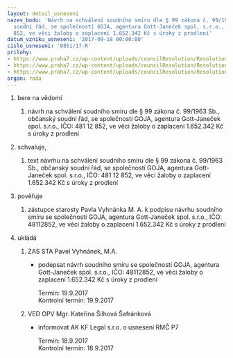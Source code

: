 ```yaml
---
layout: detail_usneseni
nazev_bodu: 'Návrh na schválení soudního smíru dle § 99 zákona č. 99/1963 Sb., občanský
  soudní řád, se společností GOJA, agentura Gott-Janeček spol. s.r.o., IČO: 481 12
  852, ve věci žaloby o zaplacení 1.652.342 Kč s úroky z prodlení'
datum_vzniku_usneseni: '2017-09-18 00:00:00'
cislo_usneseni: '0851/17-R'
prilohy:
- https://www.praha7.cz/wp-content/uploads/councilResolution/Resolutions/29091/export/DuvodovazpravaGOJA~248242.docx
- https://www.praha7.cz/wp-content/uploads/councilResolution/Resolutions/29091/export/Spolecnynavrhnaschvalenisoudnihosmiru~248241.docx
- https://www.praha7.cz/wp-content/uploads/councilResolution/Resolutions/29091/export/export~295249.pdf
organ: rada
---
```

<ol id="urzList" class="urzList_view"><li id="" class="urzClass1"><span name="1">bere na vědomí</span><ol class="urzOlClass decimal "><li style="text-align: left;" id="" class="urzClass2"><span><p>návrh na schválení soudního smíru dle § 99 zákona č. 99/1963 Sb., občanský soudní řád, se společností GOJA, agentura Gott-Janeček spol. s.r.o., IČO: 481 12 852, ve věci žaloby o zaplacení 1.652.342 Kč s úroky z prodlení<br></p></span></li></ol></li><li id="" class="urzClass1"><span name="89">schvaluje,</span><ol class="urzOlClass decimal "><li style="text-align: left;" id="" class="urzClass2"><span><p>text návrhu na schválení soudního smíru dle § 99 zákona č. 99/1963 Sb., občanský soudní řád, se společností GOJA, agentura Gott-Janeček spol. s.r.o., IČO: 481 12 852, ve věci žaloby o zaplacení 1.652.342 Kč s úroky z prodlení<br></p></span></li></ol></li><li id="" class="urzClass1"><span name="16">pověřuje</span><ol class="urzOlClass decimal "><li style="text-align: left;" id="" class="urzClass2"><span><p>zástupce starosty Pavla Vyhnánka M. A. k podpisu návrhu soudního smíru se společností GOJA, agentura Gott-Janeček spol. s.r.o., IČO: 48112852, ve věci žaloby o zaplacení 1.652.342 Kč s úroky z prodlení<br></p></span></li></ol></li><li class="urzClass1" id="urzUkoly"><span name="1">ukládá</span><ol class="urzOlClass"><li class="urzClass2"><span><p>ZAS STA Pavel Vyhnánek, M.A.</p></span><ul class="urzUlClass"><li class="urzClass3"><span><p>podepsat návrh soudního smíru se společností GOJA, agentura Gott-Janeček spol. s.r.o., IČO: 48112852, ve věci žaloby o zaplacení 1.652.342 Kč s úroky z prodlení</p></span><span class="urzUkolTermin">  Termín:&nbsp;19.9.2017</span><div class="urzUkolTermin">  Kontrolní termín:&nbsp;19.9.2017</div></li></ul></li><li class="urzClass2"><span><p>VED OPV Mgr. Kateřina Šilhová Šafránková</p></span><ul class="urzUlClass"><li class="urzClass3"><span><p>informovat AK KF Legal s.r.o. o usnesení RMČ P7</p></span><span class="urzUkolTermin">  Termín:&nbsp;18.9.2017</span><div class="urzUkolTermin">  Kontrolní termín:&nbsp;18.9.2017</div></li></ul></li></ol></li></ol>